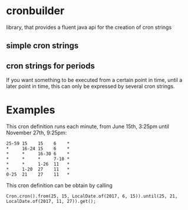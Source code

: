 # cronbuilder
library, that provides a fluent java api for the creation of cron strings

## simple cron strings

## cron strings for periods
If you want something to be executed from a certain point in time, until a later point in time, this can only be expressed by several cron strings.

# Examples
This cron definition runs each minute, from June 15th, 3:25pm until November 27th, 9:25pm:
```
25-59 15    15    6    *
*     16-24 15    6    *
*     *     16-30 6    *
*     *     *     7-10 *
*     *     1-26  11   *
*     1-20  27    11   *
0-25  21    27    11   *
```
This cron definition can be obtain by calling
```
Cron.cron().from(25, 15, LocalDate.of(2017, 6, 15)).until(25, 21, LocalDate.of(2017, 11, 27)).get();
```
